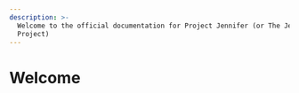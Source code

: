 ```yaml
---
description: >-
  Welcome to the official documentation for Project Jennifer (or The Jennifer
  Project)
---
```


# Welcome


